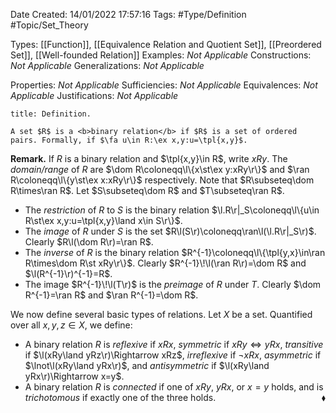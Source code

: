 <div class="topSpace"></div>

Date Created: 14/01/2022 17:57:16
Tags: #Type/Definition #Topic/Set_Theory

Types: [[Function]], [[Equivalence Relation and Quotient Set]], [[Preordered Set]], [[Well-founded Relation]]
Examples: <i>Not Applicable</i> 
Constructions: <i>Not Applicable</i>
Generalizations: <i>Not Applicable</i>

Properties: <i>Not Applicable</i>
Sufficiencies: <i>Not Applicable</i>
Equivalences: <i>Not Applicable</i>
Justifications: <i>Not Applicable</i>

``` ad-Definition
title: Definition.

A set $R$ is a <b>binary relation</b> if $R$ is a set of ordered pairs. Formally, if $\fa u\in R:\ex x,y:u=\tpl{x,y}$. 

```

<b>Remark.</b> If $R$ is a binary relation and $\tpl{x,y}\in R$, write $xRy$. The <i>domain/range</i> of $R$ are $\dom R\coloneqq\l\{x\st\ex y:xRy\r\}$ and $\ran R\coloneqq\l\{y\st\ex x:xRy\r\}$ respectively. Note that $R\subseteq\dom R\times\ran R$. Let $S\subseteq\dom R$ and $T\subseteq\ran R$.
* The <i>restriction</i> of $R$ to $S$ is the binary relation $\l.R\r|_S\coloneqq\l\{u\in R\st\ex x,y:u=\tpl{x,y}\land x\in S\r\}$.
* The <i>image</i> of $R$ under $S$ is the set $R\l(S\r)\coloneqq\ran\l(\l.R\r|_S\r)$. Clearly $R\l(\dom R\r)=\ran R$.
* The <i>inverse</i> of $R$ is the binary relation $R^{-1}\coloneqq\l\{\tpl{y,x}\in\ran R\times\dom R\st xRy\r\}$. Clearly $R^{-1}\!\l(\ran R\r)=\dom R$ and $\l(R^{-1}\r)^{-1}=R$.
* The image $R^{-1}\!\l(T\r)$ is the <i>preimage</i> of $R$ under $T$. Clearly $\dom R^{-1}=\ran R$ and $\ran R^{-1}=\dom R$.

We now define several basic types of relations. Let $X$ be a set. Quantified over all $x,y,z\in X$, we define:
* A binary relation $R$ is <i>reflexive</i> if $xRx$, <i>symmetric</i> if $xRy\Leftrightarrow yRx$, <i>transitive</i> if $\l(xRy\land yRz\r)\Rightarrow xRz$, <i>irreflexive</i> if $\lnot xRx$, <i>asymmetric</i> if $\lnot\l(xRy\land yRx\r)$, and <i>antisymmetric</i> if $\l(xRy\land yRx\r)\Rightarrow x=y$.
* A binary relation $R$ is <i>connected</i> if one of $xRy$, $yRx$, or $x=y$ holds, and is <i>trichotomous</i> if exactly one of the three holds.<span style="float:right;">$\blacklozenge$</span>
